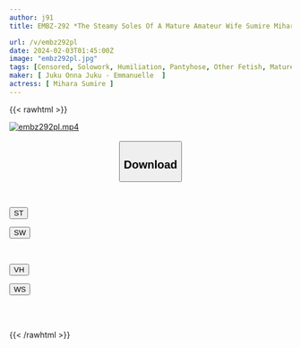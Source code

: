 ```yaml
---
author: j91
title: EMBZ-292 *The Steamy Soles Of A Mature Amateur Wife Sumire Mihara

url: /v/embz292pl
date: 2024-02-03T01:45:00Z
image: "embz292pl.jpg"
tags: [Censored, Solowork, Humiliation, Pantyhose, Other Fetish, Mature Woman, Leg Fetish	]
maker: [ Juku Onna Juku - Emmanuelle  ]
actress: [ Mihara Sumire ]
---
```



{{< rawhtml >}}

<div class="video" data-videoid="DeeXDWr4o2Uk2j2">
    <a href="javascript:;">
        <img src="/v/embz292pl/embz292pl.jpg" width="WIDTH" height="HEIGHT" alt="embz292pl.mp4" loading="lazy">
    </a>
</div>

<script type="text/javascript" src="https://j91.asia/asset/on-demand-st.js"></script>

<br>
  <link rel="stylesheet" href="https://j91.asia/asset/bs5.css">
  
  <center>
  <button class="btn btn-primary" type="button" data-bs-toggle="collapse" data-bs-target=".multi-collapse" aria-expanded="false" aria-controls="multiCollapseExample1 multiCollapseExample2"><h2>Download</h2></button></center>
</p>
<div class="row">
  <div class="col">
    <div class="collapse multi-collapse" id="multiCollapseExample1">
      <div class="card card-body">
	      	      <br>
<div class="buttons">  
<p><a href="https://streamtape.to/v/DeeXDWr4o2Uk2j2" target="_blank"><button class="btn-hover color-3"><i class="fa fa-download"></i> ST</button></a></p>
<p><a href="https://flaswish.com/c9l2bodc5off" target="_blank"><button class="btn-hover color-2"><i class="fa fa-download"></i> SW</button></a></p></div>
    </div>
  </div>
</div>
  <div class="col">
    <div class="collapse multi-collapse" id="multiCollapseExample2">
      <div class="card card-body">
	      <br>
<div class="buttons">
<p><a href="javascript:;" target="_blank"><button class="btn-hover color-9"><i class="fa fa-download"></i> VH</button></a></p>
<p><a href="javascript:;" target="_blank"><button class="btn-hover color-8"><i class="fa fa-download"></i> WS</button></a></p></div>
<br><br>
      </div>
    </div>
  </div>
</div>

{{< /rawhtml >}}